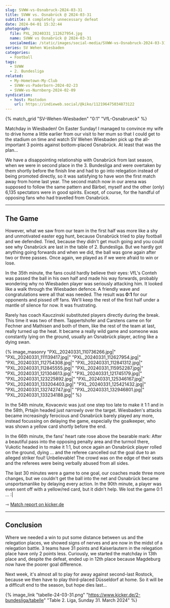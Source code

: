 ```yaml
---
slug: SVWW-vs-Osnabruck-2024-03-31
title: SVWW vs. Osnabrück @ 2024-03-31
subtitle: A completely unnecessary defeat
date: 2024-04-01 15:32:44
photograph:
  file: PXL_20240331_112627954.jpg
  name: SVWW vs Osnabrück @ 2024-03-31
  socialmedia: /static/images/social-media/SVWW-vs-Osnabruck-2024-03-31.png
series: SV Wehen Wiesbaden
categories:
  - Football
tags:
  - SVWW
  - 2. Bundesliga
related:
  - My-Hometown-My-Club
  - SVWW-vs-Paderborn-2024-02-23
  - SVWW-vs-Nurnberg-2024-02-09
syndication:
  - host: Mastodon
    url: https://indieweb.social/@kiko/112196475034873122
---
```


{% match_grid "SV-Wehen-Wiesbaden" "0:1" "VfL-Osnabrueck" %}

Matchday in Wiesbaden! On Easter Sunday! I managed to convince my wife to drive home a little earlier from our visit to her mum so that I could get to the stadium on time and watch SV Wehen Wiesbaden pick up the all-important 3 points against bottom-placed Osnabrück. At least that was the plan...

We have a disappointing relationship with Osnabrück from last season, when we were in second place in the 3. Bundesliga and were overtaken by them shortly before the finish line and had to go into relegation instead of being promoted directly, so it was satisfying to have won the first match away from home last year. The second match now in our arena was supposed to follow the same pattern and Bärbel, myself and the other (only) 6,135 spectators were in good spirits. Except, of course, for the handful of opposing fans who had travelled from Osnabrück.

<!-- more -->

---

## The Game

However, what we saw from our team in the first half was more like a shy and unmotivated easter egg hunt, because Osnabrück tried to play football and we defended. Tried, because they didn't get much going and you could see why Osnabrück are last in the table of 2. Bundesliga. But we hardly got anything going forwards and when we did, the ball was gone again after two or three passes. Once again, we played as if we were afraid to win or lose. 

In the 35th minute, the fans could hardly believe their eyes: VfL's Conteh was passed the ball in his own half and made his way forwards, probably wondering why no Wiesbaden player was seriously attacking him. It looked like a walk through the Wiesbaden defence. A friendly wave and congratulations were all that was needed. The result was **0:1** for our opponents and pissed off fans. We'll keep the rest of the first half under a mantle of silence for now. It was frustrating.

Rarely has coach Kauczinski substituted players directly during the break. This time it was two of them. Tappertshofer and Carstens came on for Fechner and Mathisen and both of them, like the rest of the team at last, really turned up the heat. It became a really wild game and someone was constantly lying on the ground, usually an Osnabrück player, acting like a dying swan.

{% image_masonry
  "PXL_20240331_110736266.jpg|"
  "PXL_20240331_111139417.jpg|"
  "PXL_20240331_112627954.jpg|"
  "PXL_20240331_112754308.jpg|"
  "PXL_20240331_112841312.jpg|"
  "PXL_20240331_112845555.jpg|"
  "PXL_20240331_115952287.jpg|"
  "PXL_20240331_121304613.jpg|"
  "PXL_20240331_121745179.jpg|"
  "PXL_20240331_123225892.jpg|"
  "PXL_20240331_125346167.jpg|"
  "PXL_20240331_133204403.jpg|"
  "PXL_20240331_125421432.jpg|"
  "PXL_20240331_132742747.jpg|"
  "PXL_20240331_132946801.jpg|"
  "PXL_20240331_133234188.jpg|"
%}

In the 54th minute, Kovacevic was just one step too late to make it 1:1 and in the 58th, Prtajin headed just narrowly over the target. Wiesbaden's attacks became increasingly ferocious and Osnabrück barely played any more, instead focussing on delaying the game, especially the goalkeeper, who was shown a yellow card shortly before the end.

In the 66th minute, the fans' heart rate rose above the bearable mark: After a beautiful pass into the opposing penalty area and the turmoil there, Vukotic headed in to make it 1:1, but once again an Osnabrück player rolled on the ground, dying ... and the referee cancelled out the goal due to an alleged striker foul! Unbelievable! The crowd was on the edge of their seats and the referees were being verbally abused from all sides.

The last 30 minutes were a game to one goal, our coaches made three more changes, but we couldn't get the ball into the net and Osnabrück became unsportsmanlike by delaying every action. In the 90th minute, a player was even sent off with a yellow/red card, but it didn't help. We lost the game 0:1 ... :|

&#x21FE;&nbsp;[Match report on kicker.de](https://www.kicker.de/wiesbaden-gegen-osnabrueck-2024-bundesliga-4861903/spielbericht)

---

## Conclusion

Where we needed a win to put some distance between us and the relegation places, we showed signs of nerves and are now in the midst of a relegation battle. 3 teams have 31 points and Kaiserlautern in the relegation place have only 2 points less. Curiously, we started the matchday in 13th place and, despite the defeat, ended up in 12th place because Magdeburg now have the poorer goal difference. 

Next week, it's almost all to play for away against second-last Rostock, because we then have to play third-placed Düsseldorf at home. So it will be a difficult end to the season, but hope dies last...

{% image_link "tabelle-24-03-31.png" "https://www.kicker.de/2-bundesliga/tabelle" "Table 2. Liga, Sunday 31. March 2024" %}
